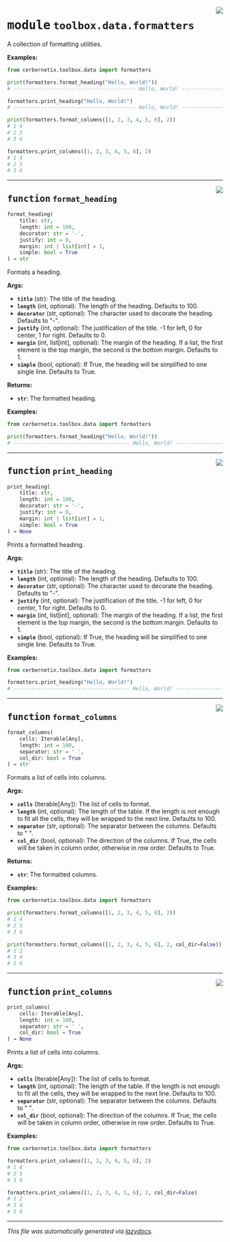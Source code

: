 <!-- markdownlint-disable -->

<a href="../src/cerbernetix/toolbox/data/formatters.py#L0"><img align="right" style="float:right;" src="https://img.shields.io/badge/-source-cccccc?style=flat-square"></a>

# <kbd>module</kbd> `toolbox.data.formatters`
A collection of formatting utilities. 



**Examples:**
 ```python
from cerbernetix.toolbox.data import formatters

print(formatters.format_heading("Hello, World!"))
# ---------------------------------------- Hello, World! ------------------------------------------

formatters.print_heading("Hello, World!")
# ---------------------------------------- Hello, World! ------------------------------------------

print(formatters.format_columns([1, 2, 3, 4, 5, 6], 2))
# 1 4
# 2 5
# 3 6

formatters.print_columns([1, 2, 3, 4, 5, 6], 2)
# 1 4
# 2 5
# 3 6
``` 


---

<a href="../src/cerbernetix/toolbox/data/formatters.py#L30"><img align="right" style="float:right;" src="https://img.shields.io/badge/-source-cccccc?style=flat-square"></a>

## <kbd>function</kbd> `format_heading`

```python
format_heading(
    title: str,
    length: int = 100,
    decorator: str = '-',
    justify: int = 0,
    margin: int | list[int] = 1,
    simple: bool = True
) → str
```

Formats a heading. 



**Args:**
 
 - <b>`title`</b> (str):  The title of the heading. 
 - <b>`length`</b> (int, optional):  The length of the heading. Defaults to 100. 
 - <b>`decorator`</b> (str, optional):  The character used to decorate the heading. Defaults to "-". 
 - <b>`justify`</b> (int, optional):  The justification of the title. -1 for left, 0 for center,  1 for right. Defaults to 0. 
 - <b>`margin`</b> (int, list[int], optional):  The margin of the heading. If a list, the first element  is the top margin, the second is the bottom margin. Defaults to 1. 
 - <b>`simple`</b> (bool, optional):  If True, the heading will be simplified to one single line.  Defaults to True. 



**Returns:**
 
 - <b>`str`</b>:  The formatted heading. 



**Examples:**
 ```python
from cerbernetix.toolbox.data import formatters

print(formatters.format_heading("Hello, World!"))
# -------------------------------------- Hello, World! ----------------------------------------
``` 


---

<a href="../src/cerbernetix/toolbox/data/formatters.py#L89"><img align="right" style="float:right;" src="https://img.shields.io/badge/-source-cccccc?style=flat-square"></a>

## <kbd>function</kbd> `print_heading`

```python
print_heading(
    title: str,
    length: int = 100,
    decorator: str = '-',
    justify: int = 0,
    margin: int | list[int] = 1,
    simple: bool = True
) → None
```

Prints a formatted heading. 



**Args:**
 
 - <b>`title`</b> (str):  The title of the heading. 
 - <b>`length`</b> (int, optional):  The length of the heading. Defaults to 100. 
 - <b>`decorator`</b> (str, optional):  The character used to decorate the heading. Defaults to "-". 
 - <b>`justify`</b> (int, optional):  The justification of the title. -1 for left, 0 for center,  1 for right. Defaults to 0. 
 - <b>`margin`</b> (int, list[int], optional):  The margin of the heading. If a list, the first element  is the top margin, the second is the bottom margin. Defaults to 1. 
 - <b>`simple`</b> (bool, optional):  If True, the heading will be simplified to one single line.  Defaults to True. 



**Examples:**
 ```python
from cerbernetix.toolbox.data import formatters

formatters.print_heading("Hello, World!")
# -------------------------------------- Hello, World! ----------------------------------------
``` 


---

<a href="../src/cerbernetix/toolbox/data/formatters.py#L121"><img align="right" style="float:right;" src="https://img.shields.io/badge/-source-cccccc?style=flat-square"></a>

## <kbd>function</kbd> `format_columns`

```python
format_columns(
    cells: Iterable[Any],
    length: int = 100,
    separator: str = ' ',
    col_dir: bool = True
) → str
```

Formats a list of cells into columns. 



**Args:**
 
 - <b>`cells`</b> (Iterable[Any]):  The list of cells to format. 
 - <b>`length`</b> (int, optional):  The length of the table. If the length is not enough to fit all the  cells, they will be wrapped to the next line. Defaults to 100. 
 - <b>`separator`</b> (str, optional):  The separator between the columns. Defaults to " ". 
 - <b>`col_dir`</b> (bool, optional):  The direction of the columns. If True, the cells will be taken in  column order, otherwise in row order. Defaults to True. 



**Returns:**
 
 - <b>`str`</b>:  The formatted columns. 



**Examples:**
 ```python
from cerbernetix.toolbox.data import formatters

print(formatters.format_columns([1, 2, 3, 4, 5, 6], 2))
# 1 4
# 2 5
# 3 6

print(formatters.format_columns([1, 2, 3, 4, 5, 6], 2, col_dir=False))
# 1 2
# 3 4
# 5 6
``` 


---

<a href="../src/cerbernetix/toolbox/data/formatters.py#L175"><img align="right" style="float:right;" src="https://img.shields.io/badge/-source-cccccc?style=flat-square"></a>

## <kbd>function</kbd> `print_columns`

```python
print_columns(
    cells: Iterable[Any],
    length: int = 100,
    separator: str = ' ',
    col_dir: bool = True
) → None
```

Prints a list of cells into columns. 



**Args:**
 
 - <b>`cells`</b> (Iterable[Any]):  The list of cells to format. 
 - <b>`length`</b> (int, optional):  The length of the table. If the length is not enough to fit all the  cells, they will be wrapped to the next line. Defaults to 100. 
 - <b>`separator`</b> (str, optional):  The separator between the columns. Defaults to " ". 
 - <b>`col_dir`</b> (bool, optional):  The direction of the columns. If True, the cells will be taken in  column order, otherwise in row order. Defaults to True. 



**Examples:**
 ```python
from cerbernetix.toolbox.data import formatters

formatters.print_columns([1, 2, 3, 4, 5, 6], 2)
# 1 4
# 2 5
# 3 6

formatters.print_columns([1, 2, 3, 4, 5, 6], 2, col_dir=False)
# 1 2
# 3 4
# 5 6
``` 




---

_This file was automatically generated via [lazydocs](https://github.com/ml-tooling/lazydocs)._
